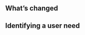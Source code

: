 <!--
## Please fill in the sections below

After you submit your pull request, the technical writing team from the Central Digital and Data Office (CDDO) will discuss and prioritise it at our fortnightly triage meeting. We’ll then let you know if and when we’ll move it forward.
-->

## What’s changed

<!-- What are you trying to do? Is this something that changes how the Tech Docs Template behaves, or is it fixing a bug? -->


## Identifying a user need

<!-- Do you have evidence that this meets the needs of users? Let us know about any user research or testing you’ve done. -->
